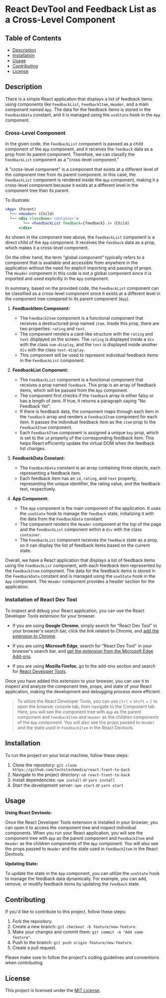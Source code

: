# React DevTool and Feedback List as a Cross-Level Component

## Table of Contents

- [Description](#description)
- [Installation](#installation)
- [Usage](#usage)
- [Contributing](#contributing)
- [License](#license)

## Description

There is a simple React application that displays a list of feedback items using components like `FeedbackList`, `FeedbackItem`, `Header`, and a main component named `App`. The data for the feedback items is stored in the `FeedbackData` constant, and it is managed using the `useState` hook in the `App` component.

### Cross-Level Component

In the given code, the `FeedbackList` component is passed as a child component of the `App` component, and it receives the `feedback` data as a prop from its parent component. Therefore, we can classify the `FeedbackList` component as a "cross-level component."

A "cross-level component" is a component that exists at a different level of the component tree from its parent component. In this case, the `FeedbackList` component is rendered inside the `App` component, making it a cross-level component because it exists at a different level in the component tree than its parent.

To illustrate:

```jsx
<App> (Parent)
  └── <Header> (Child)
  └── <div className='container'>
        └── <FeedbackList feedback={feedback} /> (Child)
      </div>
```

As shown in the component tree above, the `FeedbackList` component is a direct child of the `App` component. It receives the `feedback` data as a prop, which makes it a cross-level component.

On the other hand, the term "global component" typically refers to a component that is available and accessible from anywhere in the application without the need for explicit importing and passing of props. The `Header` component in this code is not a global component since it is imported and used explicitly in the `App` component.

In summary, based on the provided code, the `FeedbackList` component can be classified as a cross-level component since it exists at a different level in the component tree compared to its parent component (`App`).

1. **FeedbackItem Component:**
   - The `FeedbackItem` component is a functional component that receives a destructured prop named `item`. Inside this prop, there are two properties: `rating` and `text`.
   - The component renders a card-like structure with the `rating` and `text` displayed on the screen. The `rating` is displayed inside a `div` with the class `num-display`, and the `text` is displayed inside another `div` with the class `text-display`.
   - This component will be used to represent individual feedback items in the `FeedbackList` component.

2. **FeedbackList Component:**
   - The `FeedbackList` component is a functional component that receives a prop named `feedback`. This prop is an array of feedback items, which will be passed from the `App` component.
   - The component first checks if the `feedback` array is either falsy or has a length of zero. If true, it returns a paragraph saying "No Feedback Yet".
   - If there is feedback data, the component maps through each item in the `feedback` array and renders a `FeedbackItem` component for each item. It passes the individual feedback item as the `item` prop to the `FeedbackItem` component.
   - Each `FeedbackItem` component is assigned a unique `key` prop, which is set to the `id` property of the corresponding feedback item. This helps React efficiently update the virtual DOM when the feedback list changes.

3. **FeedbackData Constant:**
   - The `FeedbackData` constant is an array containing three objects, each representing a feedback item.
   - Each feedback item has an `id`, `rating`, and `text` property, representing the unique identifier, the rating value, and the feedback text, respectively.

4. **App Component:**
   - The `App` component is the main component of the application. It uses the `useState` hook to manage the `feedback` state, initializing it with the data from the `FeedbackData` constant.
   - The component renders the `Header` component at the top of the page and the `FeedbackList` component within a `div` with the class `container`.
   - The `FeedbackList` component receives the `feedback` state as a prop, so it can display the list of feedback items based on the current state.

Overall, we have a React application that displays a list of feedback items using the `FeedbackList` component, with each feedback item represented by the `FeedbackItem` component. The data for the feedback items is stored in the `FeedbackData` constant and is managed using the `useState` hook in the `App` component. The `Header` component provides a header section for the application.

### Installation of React Dev Tool

To inspect and debug your React application, you can use the React Developer Tools extension for your browser.

- If you are using **Google Chrome**, simply search for "React Dev Tool" in your browser's search bar, click the link related to Chrome, and [add the extension to Chrome](https://chrome.google.com/webstore/detail/react-developer-tools/fmkadmapgofadopljbjfkapdkoienihi).

- If you are using **Microsoft Edge**, search for "React Dev Tool" in your browser's search bar, and [get the extension from the Microsoft Edge Add-ons](https://microsoftedge.microsoft.com/addons/detail/react-developer-tools/gpphkfbcpidddadnkolkpfckpihlkkil).

- If you are using **Mozilla Firefox**, go to the add-ons section and search for [React Developer Tools](https://addons.mozilla.org/en-US/firefox/addon/react-devtools/).

Once you have added this extension to your browser, you can use it to inspect and analyze the component tree, props, and state of your React application, making the development and debugging process more efficient.

> To utilize the React Developer Tools, you can use `Ctrl` + `Shift` + `I` to open the browser console tab, then navigate to the Component tab. Here, you will see the component tree with `App` as the parent component and `FeedbackItem` and `Header` as the children components of the `App` component. You will also see the props passed to `Header` and the state used in `FeedbackItem` in the React Devtools.

## Installation

To run the project on your local machine, follow these steps:

1. Clone the repository: `git clone https://github.com/techstackmedia/react-front-to-back`
2. Navigate to the project directory: `cd react-front-to-back`
3. Install dependencies: `npm install` or `yarn install`
4. Start the development server: `npm start` or `yarn start`

## Usage

**Using React Devtools:**

Once the React Developer Tools extension is installed in your browser, you can open it to access the component tree and inspect individual components. When you run your React application, you will see the component tree with `App` as the parent component and `FeedbackItem` and `Header` as the children components of the `App` component. You will also see the props passed to `Header` and the state used in `FeedbackItem` in the React Devtools.

**Updating State:**

To update the state in the `App` component, you can utilize the `useState` hook to manage the feedback data dynamically. For example, you can add, remove, or modify feedback items by updating the `feedback` state.

## Contributing

If you'd like to contribute to this project, follow these steps:

1. Fork the repository.
2. Create a new branch: `git checkout -b feature/new-feature`.
3. Make your changes and commit them: `git commit -m "Add some feature"`.
4. Push to the branch: `git push origin feature/new-feature`.
5. Create a pull request.

Please make sure to follow the project's coding guidelines and conventions when contributing.

## License

This project is licensed under the [MIT License](https://opensource.org/licenses/MIT).
